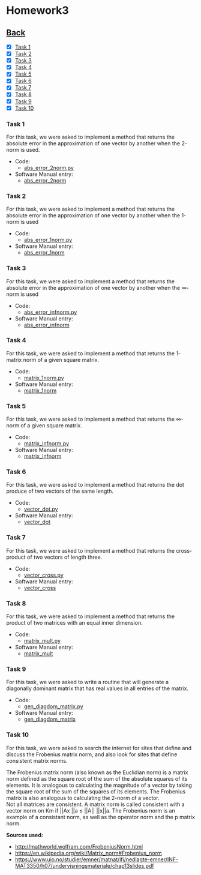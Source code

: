 # Homework3<br>

## [Back](../)

- [x] [Task 1](#task-1)
- [x] [Task 2](#task-2)
- [x] [Task 3](#task-3)
- [x] [Task 4](#task-4)
- [x] [Task 5](#task-5)
- [x] [Task 6](#task-6)
- [x] [Task 7](#task-7)
- [x] [Task 8](#task-8)
- [x] [Task 9](#task-9)
- [x] [Task 10](#task-10)

### Task 1
For this task, we were asked to implement a method that returns the absolute error in the approximation of one vector by another when the 2-norm is used.

- Code:
  - [abs_error_2norm.py](Task1/abs_error_2norm.py)
- Software Manual entry:
  - [abs_error_2norm](../software_manual/abs_error_2norm/abs_error_2norm.md)

### Task 2
For this task, we were asked to implement a method that returns the absolute error in the approximation of one vector by another when the 1-norm is used

- Code:
  - [abs_error_1norm.py](Task2/abs_error_1norm.py)
- Software Manual entry:
  - [abs_error_1norm](../software_manual/abs_error_1norm/abs_error_1norm.md)

### Task 3
For this task, we were asked to implement a method that returns the absolute error in the approximation of one vector by another when the ∞-norm is used

- Code:
  - [abs_error_infnorm.py](Task3/abs_error_infnorm.py)
- Software Manual entry:
  - [abs_error_infnorm](../software_manual/abs_error_infnorm/abs_error_infnorm.md)

### Task 4
For this task, we were asked to implement a method that returns the 1-matrix norm of a given square matrix.

- Code:
  - [matrix_1norm.py](Task4/matrix_1norm.py)
- Software Manual entry:
  - [matrix_1norm](../software_manual/matrix_1norm/matrix_1norm.md)

### Task 5
For this task, we were asked to implement a method that returns the ∞-norm of a given square matrix.

- Code:
  - [matrix_infnorm.py](Task5/matrix_infnorm.py)
- Software Manual entry:
  - [matrix_infnorm](../software_manual/matrix_infnorm/matrix_infnorm.md)

### Task 6
For this task, we were asked to implement a method that returns the dot produce of two vectors of the same length.

- Code:
  - [vector_dot.py](Task6/vector_dot.py)
- Software Manual entry:
  - [vector_dot](../software_manual/vector_dot/vector_dot.md)

### Task 7
For this task, we were asked to implement a method that returns the cross-product of two vectors of length three.

- Code:
  - [vector_cross.py](Task7/vector_cross.py)
- Software Manual entry:
  - [vector_cross](../software_manual/vector_cross/vector_cross.md)

### Task 8
For this task, we were asked to implement a method that returns the product of two matrices with an equal inner dimension.

- Code:
  - [matrix_mult.py](Task8/matrix_mult.py)
- Software Manual entry:
  - [matrix_mult](../software_manual/matrix_mult/matrix_mult.md)

### Task 9
For this task, we were asked to write a routine that will generate a diagonally dominant matrix that has real values in all entries of the matrix.

- Code:
  - [gen_diagdom_matrix.py](Task9/gen_diagdom_matrix.py)
- Software Manual entry:
  - [gen_diagdom_matrix](../software_manual/gen_diagdom_matrix/gen_diagdom_matrix.md)

### Task 10
For this task, we were asked to search the internet for sites that define and discuss the Frobenius matrix norm, and also look for sites that define consistent matrix norms.

The Frobenius matrix norm (also known as the Euclidian norm) is a matrix norm defined as the square root of the sum of the absolute squares of its elements. It is analogous to calculating the magnitude of a vector by taking the square root of the sum of the squares of its elements. The Frobenius matrix is also analogous to calculating the 2-norm of a vector.  <br>
Not all matrices are consistent. A matrix norm is called consistent with a vector norm on Km if ||Ax ||a ≤ ||A|| ||x||a. The Frobenius norm is an example of a consistant norm, as well as the operator norm and the p matrix norm. <br>

**Sources used:**
- http://mathworld.wolfram.com/FrobeniusNorm.html
- https://en.wikipedia.org/wiki/Matrix_norm#Frobenius_norm
- https://www.uio.no/studier/emner/matnat/ifi/nedlagte-emner/INF-MAT3350/h07/undervisningsmateriale/chap13slides.pdf
